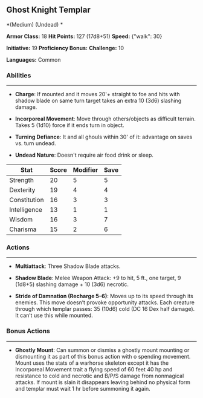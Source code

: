 ## Ghost Knight Templar
*(Medium) (Undead) *

**Armor Class:** 18
**Hit Points:** 127 (17d8+51)
**Speed:** {"walk": 30}

**Initiative:** 19
**Proficiency Bonus:**
**Challenge:** 10

**Languages:** Common

### Abilities
 --- 
- **Charge**: If mounted and it moves 20'+ straight to foe and hits with shadow blade on same turn target takes an extra 10 (3d6) slashing damage.

- **Incorporeal Movement**: Move through others/objects as difficult terrain. Takes 5 (1d10) force if it ends turn in object.

- **Turning Defiance**: It and all ghouls within 30' of it: advantage on saves vs. turn undead.

- **Undead Nature**: Doesn't require air food drink or sleep.



| Stat | Score | Modifier | Save |
| ---- | ---- | ---- | ---- |
| Strength | 20 | 5 | 5 |
| Dexterity | 19 | 4 | 4 |
| Constitution | 16 | 3 | 3 |
| Intelligence | 13 | 1 | 1 |
| Wisdom | 16 | 3 | 7 |
| Charisma | 15 | 2 | 6 |

### Actions
 --- 
- **Multiattack**: Three Shadow Blade attacks.

- **Shadow Blade**: Melee Weapon Attack: +9 to hit, 5 ft., one target, 9 (1d8+5) slashing damage + 10 (3d6) necrotic.

- **Stride of Damnation (Recharge 5–6)**: Moves up to its speed through its enemies. This move doesn’t provoke opportunity attacks. Each creature through which templar passes: 35 (10d6) cold (DC 16 Dex half damage). It can’t use this while mounted.

### Bonus Actions
 --- 
- **Ghostly Mount**: Can summon or dismiss a ghostly mount mounting or dismounting it as part of this bonus action with o spending movement. Mount uses the stats of a warhorse skeleton except it has the Incorporeal Movement trait a flying speed of 60 feet 40 hp and resistance to cold and necrotic and B/P/S damage from nonmagical attacks. If mount is slain it disappears leaving behind no physical form and templar must wait 1 hr before summoning it again.

